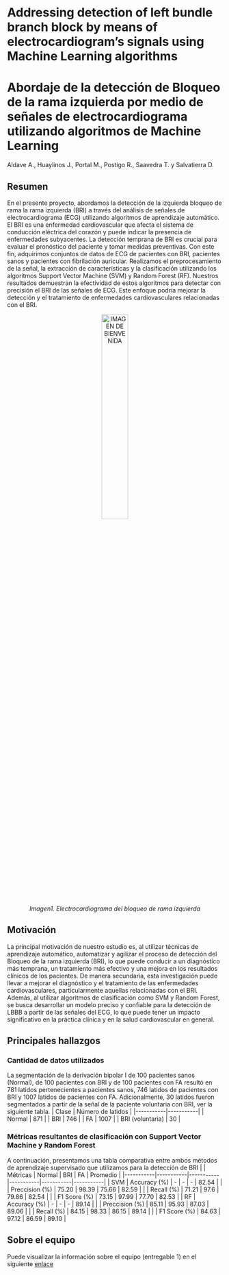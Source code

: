 # Addressing detection of left bundle branch block by means of electrocardiogram’s signals using Machine Learning algorithms
# Abordaje de la detección de Bloqueo de la rama izquierda por medio de señales de electrocardiograma utilizando algoritmos de Machine Learning
Aldave A., Huaylinos J., Portal M., Postigo R., Saavedra T. y Salvatierra D.
## Resumen
En el presente proyecto, abordamos la detección de la izquierda bloqueo de rama la rama izquierda (BRI) a través del análisis de señales de  electrocardiograma (ECG) utilizando algoritmos de aprendizaje automático.
El BRI es una enfermedad cardiovascular que afecta el sistema de conducción eléctrica del corazón y puede indicar la presencia de enfermedades subyacentes. La detección temprana de BRI es crucial para evaluar el pronóstico del paciente y tomar medidas preventivas. Con este fin, adquirimos conjuntos de datos de ECG de pacientes con BRI, pacientes sanos y pacientes con fibrilación auricular. Realizamos el preprocesamiento de la señal, la extracción de características y la clasificación utilizando los algoritmos Support Vector Machine (SVM) y Random Forest (RF).
Nuestros resultados demuestran la efectividad de estos algoritmos para detectar con precisión el BRI de las señales de ECG. Este enfoque podría mejorar la detección y el tratamiento de enfermedades cardiovasculares relacionadas con el BRI.
<p align="center">
  <img src="https://github.com/MateoPortal/IntroSenales/blob/main/ISB/Proyecto%20/Im%C3%A1genes/lbbb.png" alt="IMAGEN DE BIENVENIDA" width="35%">
  </p>
<p align="center">
  <em>Imagen1. Electrocardiograma del bloqueo de rama izquierda</em>
</p>

## Motivación
La principal motivación de nuestro estudio es, al utilizar técnicas de aprendizaje automático, automatizar y agilizar el proceso de detección del Bloqueo de la rama izquierda (BRI), lo que puede conducir a un diagnóstico más temprana, un tratamiento más efectivo y una mejora en los resultados clínicos de los pacientes. De manera secundaria, esta investigación puede llevar a mejorar el diagnóstico y el tratamiento de las enfermedades cardiovasculares, particularmente aquellas relacionadas con el BRI. Además, al utilizar algoritmos de clasificación como SVM y Random Forest, se busca desarrollar un modelo preciso y confiable para la detección de LBBB a partir de las señales del ECG, lo que puede tener un impacto significativo en la práctica clínica y en la salud cardiovascular en general.
## Principales hallazgos
### Cantidad de datos utilizados
La segmentación de la derivación bipolar I de 100 pacientes sanos (Normal), de 100 pacientes con BRI y de 100 pacientes con FA resultó en 781 latidos pertenecientes a pacientes sanos, 746 latidos de pacientes con BRI y 1007 latidos de pacientes con FA. Adicionalmente, 30 latidos fueron segmentados a partir de la señal de la paciente voluntaria con BRI, ver la siguiente tabla.
| Clase | Número de latidos | 
|-----------|-----------|
| Normal   | 871   | 
|  BRI  | 746 | 
|  FA  | 1007   | 
|  BRI (voluntaria)  | 30   | 
### Métricas resultantes de clasificación con Support Vector Machine y Random Forest
A continuación, presentamos una tabla comparativa entre ambos métodos de aprendizaje supervisado que utilizamos para la detección de BRI
|  | Métricas | Normal | BRI | FA | Promedio |
|-----------|-----------|-----------|-----------|-----------|-----------|
| SVM   | Accuracy (%)   | -   | -   | -   | 82.54 |
|    |  Preccision (%) | 75.20 | 98.39 | 75.66 | 82.59 |
|    | Recall (%)   | 71.21 | 97.6 | 79.86 | 82.54 |
|    | F1 Score (%)   | 73.15 | 97.99 | 77.70 | 82.53 |
| RF  | Accuracy (%)  | -  | -  | -  | 89.14  |
|   | Preccision (%)  | 85.11 | 95.93 | 87.03 | 89.06 |
|   | Recall (%) | 84.15 | 98.33 | 86.15 | 89.14 |
|   | F1 Score (%)  | 84.63 | 97.12  | 86.59 | 89.10 |

## Sobre el equipo
Puede visualizar la información sobre el equipo (entregable 1) en el siguiente [enlace](https://github.com/MateoPortal/IntroSenales/tree/main/ISB)

